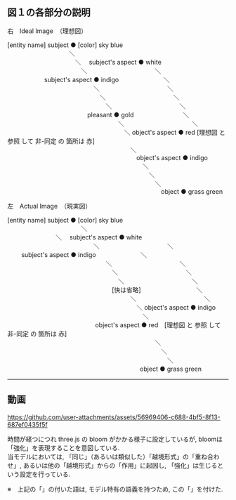 
図１の各部分の説明  
-------------------  

右　Ideal Image　（理想図）  
  
[entity name] subject ● [color] sky blue  
&emsp;&emsp;&emsp;&emsp;&emsp;&emsp;&emsp;&emsp;&emsp;&emsp;＼  
&emsp;&emsp;&emsp;&emsp;&emsp;&emsp;&emsp;&emsp;&emsp;&emsp;&emsp;＼　  subject's  aspect ● white  
&emsp;&emsp;&emsp;&emsp;&emsp;&emsp;&emsp;&emsp;&emsp;&emsp;&emsp;&emsp;＼　　　　　　　　　　　＼  
&emsp;&emsp;&emsp;&emsp;&emsp;&emsp;subject's  aspect ● indigo　　　　　　　 ＼  
&emsp;&emsp;&emsp;&emsp;&emsp;&emsp;&emsp;&emsp;&emsp;&emsp;&emsp;&emsp;&emsp;&emsp;＼　　　　　　　　　　　＼  
&emsp;&emsp;&emsp;&emsp;&emsp;&emsp;&emsp;&emsp;&emsp;&emsp;&emsp;&emsp;&emsp;&emsp;&emsp;＼　　　　　　　　　　　＼  
&emsp;&emsp;&emsp;&emsp;&emsp;&emsp;&emsp;&emsp;&emsp;&emsp;&emsp;&emsp;&emsp;&emsp;&emsp;&emsp;＼　　　　　　　　　　　＼  
&emsp;&emsp;&emsp;&emsp;&emsp;&emsp;&emsp;&emsp;&emsp;&emsp;&emsp;&emsp;&emsp;pleasant ● gold　　　　　　　　＼  
&emsp;&emsp;&emsp;&emsp;&emsp;&emsp;&emsp;&emsp;&emsp;&emsp;&emsp;&emsp;&emsp;&emsp;&emsp;&emsp;&emsp;&emsp;＼　　　　　　　　　　　＼  
&emsp;&emsp;&emsp;&emsp;&emsp;&emsp;&emsp;&emsp;&emsp;&emsp;&emsp;&emsp;&emsp;&emsp;&emsp;&emsp;&emsp;&emsp;&emsp;＼     object's  aspect ● red [理想図 と 参照 して 非-同定 の 箇所は 赤]  
&emsp;&emsp;&emsp;&emsp;&emsp;&emsp;&emsp;&emsp;&emsp;&emsp;&emsp;&emsp;&emsp;&emsp;&emsp;&emsp;&emsp;&emsp;&emsp;&emsp;＼  
&emsp;&emsp;&emsp;&emsp;&emsp;&emsp;&emsp;&emsp;&emsp;&emsp;&emsp;&emsp;&emsp;&emsp;&emsp;&emsp;&emsp;&emsp;&emsp;&emsp;&emsp;object's aspect ● indigo  
&emsp;&emsp;&emsp;&emsp;&emsp;&emsp;&emsp;&emsp;&emsp;&emsp;&emsp;&emsp;&emsp;&emsp;&emsp;&emsp;&emsp;&emsp;&emsp;&emsp;&emsp;&emsp;＼  
&emsp;&emsp;&emsp;&emsp;&emsp;&emsp;&emsp;&emsp;&emsp;&emsp;&emsp;&emsp;&emsp;&emsp;&emsp;&emsp;&emsp;&emsp;&emsp;&emsp;&emsp;&emsp;&emsp;＼  
&emsp;&emsp;&emsp;&emsp;&emsp;&emsp;&emsp;&emsp;&emsp;&emsp;&emsp;&emsp;&emsp;&emsp;&emsp;&emsp;&emsp;&emsp;&emsp;&emsp;&emsp;&emsp;&emsp;&emsp;＼  
&emsp;&emsp;&emsp;&emsp;&emsp;&emsp;&emsp;&emsp;&emsp;&emsp;&emsp;&emsp;&emsp;&emsp;&emsp;&emsp;&emsp;&emsp;&emsp;&emsp;&emsp;&emsp;&emsp;&emsp;&emsp;object ● grass green  
  
  
  
  
  
  
  
左　Actual Image　（現実図）  
  
  
[entity name] subject ● [color] sky blue  
　　　　　　　　　　　　＼  
   　　	　　        　　　     ＼　  subject's  aspect ● white  
　　　　　　　　　　　　　　＼　　　　　　　　　　　＼  
　　        subject's  aspect ● indigo　　　　　　　 ＼  
　　　　　　　　　　　　　　　　＼　　　　　　　　　　　＼  
　　　　　　　　　　　　　　　　　＼　　　　　　　　　　　＼  
　　　　　　　　　　　　　　　　　　＼　　　　　　　　　　　＼  
　　　　　　　　　　　　　　　　　[快は省略]　　　　　　　　　＼  
　　　　　　　　　　　　　　　　　　　　＼　　　　　　　　　　　＼  
　　　　　　　　　　　　　　　　　　　　　＼     object's  aspect ● indigo  
　　　　　　　　　　　　　　　　　　　　　　＼  
　　　　　　　　　  　　　　　object's aspect ● red　[理想図 と 参照 して 非-同定 の 箇所は 赤]  
　　　　　　　　　　　　　　　　　　　　　　　　＼  
　　　　　　　　　　　　　　　　　　　　　　　　　＼  
　　　　　　　　　　　　　　　　　　　　　　　　　　＼  
　　　　　　　　　　　　　 　　　　    　　　　object ● grass green  



-------------------  
動画  
-------------------  
https://github.com/user-attachments/assets/56969406-c688-4bf5-8f13-687ef0435f5f  
  
時間が経つにつれ three.js の bloom がかかる様子に設定しているが, bloomは「強化」を表現することを意図している.  
当モデルにおいては, 「同じ」（あるいは類似した）「越境形式」の「重ね合わせ」, あるいは他の「越境形式」からの「作用」に起因し, 「強化」は生じるという設定を行っている.  

  
※　上記の「」の付いた語は, モデル特有の語義を持つため, この「」を付けた.


